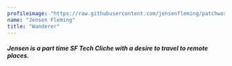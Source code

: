 ```yaml
---
profileimage: "https://raw.githubusercontent.com/jensenfleming/patchwork-gh-pages-24/gh-pages/_index/IMG_0053.jpg"
name: "Jensen Fleming"
title: "Wanderer"
---
```


#### *Jensen is a part time SF Tech Cliche with a desire to travel to remote places.*


